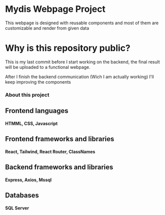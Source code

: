 # Mydis Webpage Project
 This webpage is designed with reusable components and most of them are customizable and render from given data

# Why is this repository public?
This is my last commit before I start working on the backend, the final result will be uploaded to a functional webpage.

After I finish the backend communication (Wich I am actually working) I'll keep improving the components

### About this project

<h2>Frontend languages</h2>
<h4>HTMML, CSS, Javascript</h4>

<h2>Frontend frameworks and libraries</h2>
<h4>React, Tailwind, React Router, ClassNames</h4>


<h2>Backend frameworks and libraries</h2>
<h4>Express, Axios, Mssql</h4>

<h2>Databases</h2>
<h4>SQL Server</h4>
